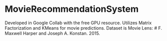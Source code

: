 # MovieRecommendationSystem
Developed in Google Collab with the free GPU resource.
Utilizes Matrix Factorization and KMeans for movie predictions.
Dataset is Movie Lens: # F. Maxwell Harper and Joseph A. Konstan. 2015.
